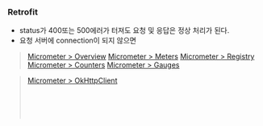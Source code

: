 ### Retrofit

- status가 400또는 500에러가 터져도 요청 및 응답은 정상 처리가 된다.
- 요청 서버에 connection이 되지 않으면

> [Micrometer > Overview](https://docs.micrometer.io/micrometer/reference/overview.html)
> [Micrometer > Meters](https://docs.micrometer.io/micrometer/reference/concepts/meters.html)
> [Micrometer > Registry](https://docs.micrometer.io/micrometer/reference/concepts/registry.html)
> [Micrometer > Counters](https://docs.micrometer.io/micrometer/reference/concepts/counters.html)
> [Micrometer > Gauges](https://docs.micrometer.io/micrometer/reference/concepts/gauges.html)


> [Micrometer > OkHttpClient](https://docs.micrometer.io/micrometer/reference/reference/okhttpclient.html) <br/>
> [](https://docs.spring.io/spring-boot/reference/actuator/index.html) <br/>
> [](https://square.github.io/retrofit/) <br/>
> [](https://square.github.io/okhttp/features/events/) <br/>
> [](https://square.github.io/okhttp/features/interceptors/) <br/>